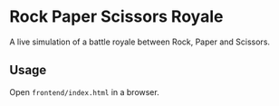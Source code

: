 # Rock Paper Scissors Royale

A live simulation of a battle royale between Rock, Paper and Scissors.

## Usage

Open `frontend/index.html` in a browser.
